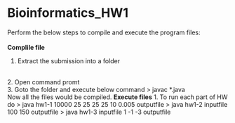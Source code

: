 # Bioinformatics_HW1

Perform the below steps to compile and execute the program files:
<br>
<br>
<B> Complile file</B>
1. Extract the submission into a folder
<br>
2. Open command promt
</br>
3. Goto the folder and execute below command
> javac *.java
</br>
Now all the files would be compiled. 
<B>Execute files</B>
1. To run each part of HW do
> java hw1-1 10000 25 25 25 25 10 0.005 outputfile
> java hw1-2 inputfile 100 150 outputfile
> java hw1-3 inputfile 1 -1 -3 outputfile
